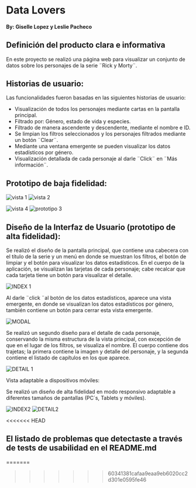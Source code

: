 # Data Lovers 
#### By: Giselle Lopez y Leslie Pacheco
## Definición del producto clara e informativa
 En este proyecto se realizó una página web para visualizar un conjunto de datos sobre los personajes de la serie ¨Rick y Morty¨. 
## Historias de usuario:
 Las funcionalidades fueron basadas en las siguientes historias de usuario:
* Visualización de todos los personajes mediante cartas en la pantalla principal.
* Filtrado por: Género, estado de vida y especies.
* Filtrado de manera ascendente y descendente, mediante el nombre e ID.
* Se limpian los filtros seleccionados y los personajes filtrados mediante un botón ¨Clear¨.
* Mediante una ventana emergente se pueden visualizar los datos estadísticos por género.
* Visualización detallada de cada personaje al darle ¨Click¨ en ¨Más información¨.
## Prototipo de baja fidelidad:

![vista 1](https://github.com/GiselleLop/DEV011-data-lovers/assets/127615391/41cdda25-ce67-4e64-910d-480dae235d3d)
![vista 2](https://github.com/GiselleLop/DEV011-data-lovers/assets/127615391/c5df9bab-16cb-4d69-8d5b-fb91be8700b3)

![vista 4](https://github.com/GiselleLop/DEV011-data-lovers/assets/127615391/450175ab-ecf6-4330-859d-df6fb66e4bb0)
![prototipo 3](https://github.com/GiselleLop/DEV011-data-lovers/assets/127615391/b9085d56-ce14-4f6a-9ad1-63f3d6853e95)


## Diseño de la Interfaz de Usuario (prototipo de alta fidelidad):
Se realizó el diseño de la pantalla principal, que contiene una cabecera con el título de la serie y un menú en donde se muestran los filtros, el botón de limpiar y el botón para visualizar los datos estadísticos. 
En el cuerpo de la aplicación, se visualizan las tarjetas de cada personaje; cabe recalcar que cada tarjeta tiene un botón para visualizar el detalle.

![INDEX 1](https://github.com/GiselleLop/DEV011-data-lovers/assets/127615391/af5118f6-c340-48a4-a2a1-539f360ade46)

Al darle ¨click ¨al botón de los datos estadísticos, aparece una vista emergente, en donde se visualizan los datos estadísticos por género, también contiene un botón para cerrar esta vista emergente.

![MODAL](https://github.com/GiselleLop/DEV011-data-lovers/assets/127615391/3f8dd29a-54b5-4db9-a72b-31489a9f41a6)

Se realizó un segundo diseño para el detalle de cada personaje, conservando la misma estructura de la vista principal, con excepción de que en el lugar de los filtros, se visualiza el nombre.
El cuerpo contiene dos trajetas; la primera contiene la imagen y detalle del personaje, y la segunda contiene el listado de capítulos en los que aparece.

![DETAIL 1](https://github.com/GiselleLop/DEV011-data-lovers/assets/127615391/303827d1-46de-4c7a-ac56-20d5a78a13e2)

Vista adaptable a dispositivos móviles:

Se realizó un diseño de alta fidelidad en modo responsivo adaptable a diferentes tamaños de pantallas (PC´s, Tablets y móviles).

![INDEX2](https://github.com/GiselleLop/DEV011-data-lovers/assets/127615391/d3a2baa1-b382-4bac-b72b-5c00224449b7)
![DETAIL2](https://github.com/GiselleLop/DEV011-data-lovers/assets/127615391/c1c9455a-8b25-494a-a80c-a355018beacb)

<<<<<<< HEAD

## El listado de problemas que detectaste a través de tests de usabilidad en el README.md
=======
>>>>>>> 60341381cafaa9eaa9eb6020cc2d301e0595fe46

